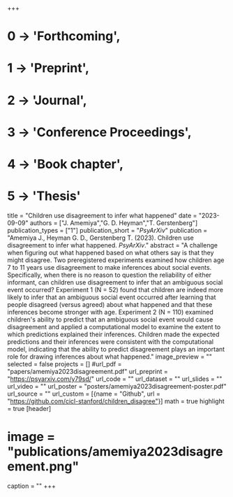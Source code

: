 +++
# 0 -> 'Forthcoming',
# 1 -> 'Preprint',
# 2 -> 'Journal',
# 3 -> 'Conference Proceedings',
# 4 -> 'Book chapter',
# 5 -> 'Thesis'

title = "Children use disagreement to infer what happened"
date = "2023-09-09"
authors = ["J. Amemiya","G. D. Heyman","T. Gerstenberg"]
publication_types = ["1"]
publication_short = "_PsyArXiv_"
publication = "Amemiya J., Heyman G. D., Gerstenberg T. (2023). Children use disagreement to infer what happened. _PsyArXiv_."
abstract = "A challenge when figuring out what happened based on what others say is that they might disagree. Two preregistered experiments examined how children age 7 to 11 years use disagreement to make inferences about social events. Specifically, when there is no reason to question the reliability of either informant, can children use disagreement to infer that an ambiguous social event occurred? Experiment 1 (N = 52) found that children are indeed more likely to infer that an ambiguous social event occurred after learning that people disagreed (versus agreed) about what happened and that these inferences become stronger with age. Experiment 2 (N = 110) examined children's ability to predict that an ambiguous social event would cause disagreement and applied a computational model to examine the extent to which predictions explained their inferences. Children made the expected predictions and their inferences were consistent with the computational model, indicating that the ability to predict disagreement plays an important role for drawing inferences about what happened."
image_preview = ""
selected = false
projects = []
#url_pdf = "papers/amemiya2023disagreement.pdf"
url_preprint = "https://psyarxiv.com/y79sd/"
url_code = ""
url_dataset = ""
url_slides = ""
url_video = ""
url_poster = "posters/amemiya2023disagreement-poster.pdf"
url_source = ""
url_custom = [{name = "Github", url = "https://github.com/cicl-stanford/children_disagree"}]
math = true
highlight = true
[header]
# image = "publications/amemiya2023disagreement.png"
caption = ""
+++